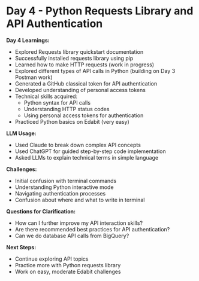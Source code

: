 # Day 4 - Python Requests Library and API Authentication

**Day 4 Learnings:**
- Explored Requests library quickstart documentation
- Successfully installed requests library using pip
- Learned how to make HTTP requests (work in progress)
- Explored different types of API calls in Python (building on Day 3 Postman work)
- Generated a GitHub classical token for API authentication
- Developed understanding of personal access tokens
- Technical skills acquired:
  - Python syntax for API calls
  - Understanding HTTP status codes
  - Using personal access tokens for authentication
- Practiced Python basics on Edabit (very easy)

**LLM Usage:**
- Used Claude to break down complex API concepts
- Used ChatGPT for guided step-by-step code implementation
- Asked LLMs to explain technical terms in simple language

**Challenges:**
- Initial confusion with terminal commands
- Understanding Python interactive mode
- Navigating authentication processes
- Confusion about where and what to write in terminal

**Questions for Clarification:**
- How can I further improve my API interaction skills?
- Are there recommended best practices for API authentication?
- Can we do database API calls from BigQuery?

**Next Steps:**
- Continue exploring API topics
- Practice more with Python requests library
- Work on easy, moderate Edabit challenges
